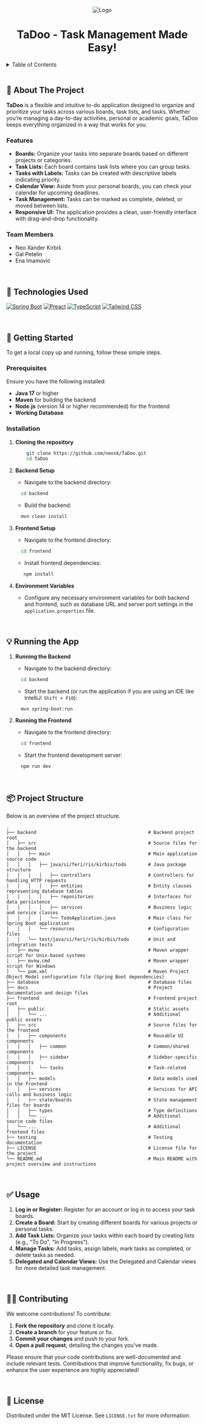 <!-- PROJECT TITLE -->
<br/>
<div align="center">
  <img src="frontend/public/logo.png" alt="Logo">
  <br/>
  <h1 align="center">TaDoo - Task Management Made Easy!</h1>
</div>


<!-- TABLE OF CONTENTS -->
<div>
  <details>
    <summary>Table of Contents</summary>
    <ol>
      <li>
        <a href="#-about-the-project">About The Project</a>
        <ul>
          <li>
            <a href="#features">Features</a>
          </li>
        </ul>
      </li>
      <li>
        <a href="#-technologies-used">Technologies Used</a>
      </li>
      <li>
        <a href="#-getting-started">Getting Started</a>
        <ul>
          <li>
            <a href="#prerequisites">Prerequisites</a>
          </li>
          <li>
            <a href="#installation">Installation</a>
          </li>
        </ul>
      </li>
      <li>
        <a href="#-running-the-app">Running the App</a>
      </li>
      <li>
        <a href="#-project-structure">Project Structure</a>
      </li>
      <li>
        <a href="#-usage">Usage</a>
      </li>
      <li>
        <a href="#-contributing">Contributing</a>
      </li>
      <li>
        <a href="#-license">License</a>
      </li>
    </ol>
  </details>
</div>

<br/>

<!-- ABOUT SECTION -->
## 💭 About The Project

**TaDoo** is a flexible and intuitive to-do application designed to organize and prioritize your tasks across various boards, task lists, and tasks.
Whether you’re managing a day-to-day activities, personal or academic goals, TaDoo keeps everything organized in a way that works for you.

### Features

- **Boards:** Organize your tasks into separate boards based on different projects or categories.
- **Task Lists:** Each board contains task lists where you can group tasks.
- **Tasks with Labels:** Tasks can be created with descriptive labels indicating priority.
- **Calendar View:** Aside from your personal boards, you can check your calendar for upcoming deadlines.
- **Task Management:** Tasks can be marked as complete, deleted, or moved between lists.
- **Responsive UI:** The application provides a clean, user-friendly interface with drag-and-drop functionality.

### Team Members

- Neo Xander Kirbiš
- Gal Petelin
- Ena Imamović

<br/>

<!-- TECHNOLOGIES SECTION -->
## 🔧 Technologies Used

[![Spring Boot][Spring-boot]][Spring-boot-url]
[![Preact][Preact]][Preact-url]
[![TypeScript][TypeScript]][TypeScript-url]
[![Tailwind CSS][Tailwind]][Tailwind-url]

<br/>

<!-- GETTING STARTED SECTION -->
## 📌 Getting Started

To get a local copy up and running, follow these simple steps.

### Prerequisites

Ensure you have the following installed:

- **Java 17** or higher
- **Maven** for building the backend
- **Node.js** (version 14 or higher recommended) for the frontend
- **Working Database**

### Installation

1. **Cloning the repository**

    ```bash
        git clone https://github.com/neoxk/TaDoo.git
        cd TaDoo
    ```

2. **Backend Setup**

   - Navigate to the backend directory:

    ```bash
      cd backend
    ```

   - Build the backend:

    ```bash
      mvn clean install
    ```

3. **Frontend Setup**

   - Navigate to the frontend directory:

    ```bash
      cd frontend
    ```

   - Install frontend dependencies:

   ```bash
      npm install
    ```

4. **Environment Variables**

   - Configure any necessary environment variables for both backend and frontend, such as database URL and server port settings in the `application.properties` file.

<br/>

<!-- RUNNING THE APP SECTION -->
## 💡 Running the App

1. **Running the Backend**

   - Navigate to the backend directory:

    ```bash
      cd backend
    ```

   - Start the backend (or run the application if you are using an IDE like IntelliJ: `Shift + F10`):

    ```bash
      mvn spring-boot:run
    ```

2. **Running the Frontend**

   - Navigate to the frontend directory:

    ```bash
      cd frontend
    ```

   - Start the frontend development server:

    ```bash
      npm run dev
    ```
    
<br/>

<!-- PROJECT STRUCTURE SECTION -->
## 📦 Project Structure

Below is an overview of the project structure.

```plaintext
.
├── backend                                         # Backend project root
│   ├── src                                         # Source files for the backend
│   │   ├── main                                    # Main application source code
│   │   │   ├── java/si/feri/ris/kirbis/todo        # Java package structure
│   │   │   │   ├── controllers                     # Controllers for handling HTTP requests
│   │   │   │   ├── entities                        # Entity classes representing database tables
│   │   │   │   ├── repositories                    # Interfaces for data persistence
│   │   │   │   ├── services                        # Business logic and service classes
│   │   │   │   └── TodoApplication.java            # Main class for Spring Boot application
│   │   │   └── resources                           # Configuration files
│   │   └── test/java/si/feri/ris/kirbis/todo       # Unit and integration tests
│   ├── mvnw                                        # Maven wrapper script for Unix-based systems
│   ├── mvnw.cmd                                    # Maven wrapper script for Windows
│   └── pom.xml                                     # Maven Project Object Model configuration file (Spring Boot dependencies)
├── database                                        # Database files
├── docs                                            # Project documentation and design files
├── frontend                                        # Frontend project root
│   ├── public                                      # Static assets
│   │   └── ...                                     # Additional public assets
│   ├── src                                         # Source files for the frontend
│   │   ├── components                              # Reusable UI components
│   │   │   ├── common                              # Common/shared components
│   │   │   ├── sidebar                             # Sidebar-specific components
│   │   │   └── tasks                               # Task-related components
│   │   ├── models                                  # Data models used in the frontend
│   │   ├── services                                # Services for API calls and business logic
│   │   ├── state/boards                            # State management files for boards
│   │   ├── types                                   # Type definitions
│   │   └── ...                                     # Additional source code files
│   └── ...                                         # Additional frontend files
├── testing                                         # Testing documentation
├── LICENSE                                         # License file for the project
└── README.md                                       # Main README with project overview and instructions
```

<br/>

<!-- USAGE SECTION -->
## ✅ Usage

1. **Log in or Register:** Register for an account or log in to access your task boards.
2. **Create a Board:** Start by creating different boards for various projects or personal tasks.
3. **Add Task Lists:** Organize your tasks within each board by creating lists (e.g., "To Do", "In Progress").
4. **Manage Tasks:** Add tasks, assign labels, mark tasks as completed, or delete tasks as needed.
5. **Delegated and Calendar Views:** Use the Delegated and Calendar views for more detailed task management.

<br/>

<!-- CONTRIBUTING SECTION -->
## 🧑‍💻 Contributing

We welcome contributions! To contribute:

1. **Fork the repository** and clone it locally.
2. **Create a branch** for your feature or fix.
3. **Commit your changes** and push to your fork.
4. **Open a pull request**, detailing the changes you've made.

Please ensure that your code contributions are well-documented and include relevant tests. Contributions that improve functionality, fix bugs, or enhance the user experience are highly appreciated!

<br/>

<!-- LICENSE SECTION -->
## 📝 License

Distributed under the MIT License. See `LICENSE.txt` for more information.


<!-- MARKDOWN LINKS -->
[Spring-boot]: https://img.shields.io/badge/Spring%20Boot-6DB33F?style=for-the-badge&logo=spring-boot&logoColor=white
[Spring-boot-url]: https://spring.io/projects/spring-boot

[Preact]: https://img.shields.io/badge/Preact-673AB8?style=for-the-badge&logo=preact&logoColor=white
[Preact-url]: https://preactjs.com/

[TypeScript]: https://img.shields.io/badge/TypeScript-007ACC?style=for-the-badge&logo=typescript&logoColor=white
[TypeScript-url]: https://www.typescriptlang.org/

[Tailwind]: https://img.shields.io/badge/Tailwind%20CSS-38B2AC?style=for-the-badge&logo=tailwind-css&logoColor=white
[Tailwind-url]: https://tailwindcss.com/

